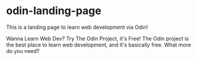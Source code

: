 # odin-landing-page
This is a landing page to learn web development via Odin!

Wanna Learn Web Dev?
Try The Odin Project, it's Free!
The Odin project is the best place to learn web development, and it's basically free. What more do you need?
